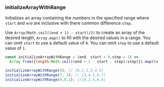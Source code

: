 ### initializeArrayWithRange

Initializes an array containing the numbers in the specified range where `start` and `end` are inclusive with there common difference `step`.

Use `Array(Math.ceil((end + 1) - start)/2)` to create an array of the desired length, `Array.map()` to fill with the desired values in a range.
You can omit `start` to use a default value of `0`.
You can omit `step` to use a default value of `1`.
 
```js
const initializeArrayWithRange = (end, start = 0,step = 1) =>
  Array.from({length:Math.ceil((end + 2 - start - step)/step)}).map((v, i) => (i * step) + start);
```

```js
initializeArrayWithRange(5); // [0,1,2,3,4,5]
initializeArrayWithRange(7, 3); // [3,4,5,6,7]
initializeArrayWithRange(9,0,2); //[0,2,4,6,8]
```
